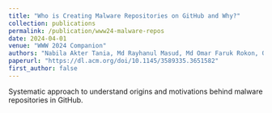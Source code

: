 ```yaml
---
title: "Who is Creating Malware Repositories on GitHub and Why?"
collection: publications
permalink: /publication/www24-malware-repos
date: 2024-04-01
venue: "WWW 2024 Companion"
authors: "Nabila Akter Tania, Md Rayhanul Masud, Md Omar Faruk Rokon, Qian Zhang, Michalis Faloutsos"
paperurl: "https://dl.acm.org/doi/10.1145/3589335.3651582"
first_author: false
---
```

Systematic approach to understand origins and motivations behind malware repositories in GitHub.
